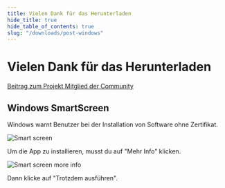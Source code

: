 ```yaml
---
title: Vielen Dank für das Herunterladen
hide_title: true
hide_table_of_contents: true
slug: "/downloads/post-windows"
---
```


<div className="text-center margin-top--xl">

# Vielen Dank für das Herunterladen

<div className="row margin-bottom--lg padding--sm flex-center">
<a className="button button--outline button--warning button--lg margin--sm" href="/contributing">
  Beitrag zum Projekt
</a>
<a className="button button--outline button--info button--lg margin--sm" href="https://linwood.dev/matrix">
  Mitglied der Community
</a>

</div>

## Windows SmartScreen


Windows warnt Benutzer bei der Installation von Software ohne Zertifikat.

![Smart screen](/img/smart-screen.png)

Um die App zu installieren, musst du auf "Mehr Info" klicken.

![Smart screen more info](/img/smart-screen-more-info.png)

Dann klicke auf "Trotzdem ausführen".

</div>
